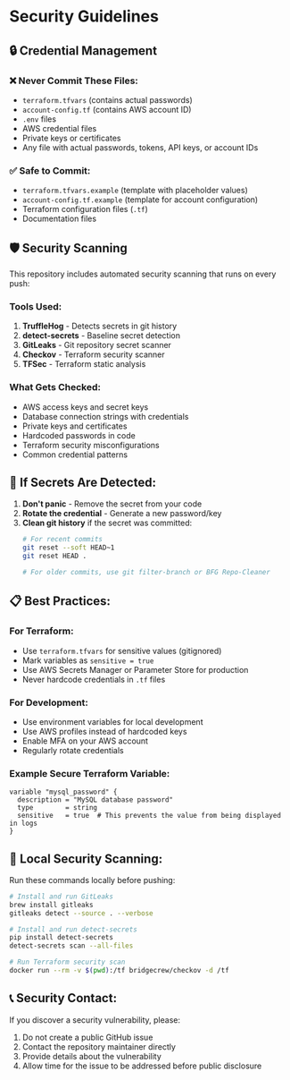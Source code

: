 # Security Guidelines

## 🔒 Credential Management

### ❌ Never Commit These Files:
- `terraform.tfvars` (contains actual passwords)
- `account-config.tf` (contains AWS account ID)
- `.env` files
- AWS credential files
- Private keys or certificates
- Any file with actual passwords, tokens, API keys, or account IDs

### ✅ Safe to Commit:
- `terraform.tfvars.example` (template with placeholder values)
- `account-config.tf.example` (template for account configuration)
- Terraform configuration files (`.tf`)
- Documentation files

## 🛡️ Security Scanning

This repository includes automated security scanning that runs on every push:

### Tools Used:
1. **TruffleHog** - Detects secrets in git history
2. **detect-secrets** - Baseline secret detection
3. **GitLeaks** - Git repository secret scanner
4. **Checkov** - Terraform security scanner
5. **TFSec** - Terraform static analysis

### What Gets Checked:
- AWS access keys and secret keys
- Database connection strings with credentials
- Private keys and certificates
- Hardcoded passwords in code
- Terraform security misconfigurations
- Common credential patterns

## 🚨 If Secrets Are Detected:

1. **Don't panic** - Remove the secret from your code
2. **Rotate the credential** - Generate a new password/key
3. **Clean git history** if the secret was committed:
   ```bash
   # For recent commits
   git reset --soft HEAD~1
   git reset HEAD .
   
   # For older commits, use git filter-branch or BFG Repo-Cleaner
   ```

## 📋 Best Practices:

### For Terraform:
- Use `terraform.tfvars` for sensitive values (gitignored)
- Mark variables as `sensitive = true`
- Use AWS Secrets Manager or Parameter Store for production
- Never hardcode credentials in `.tf` files

### For Development:
- Use environment variables for local development
- Use AWS profiles instead of hardcoded keys
- Enable MFA on your AWS account
- Regularly rotate credentials

### Example Secure Terraform Variable:
```hcl
variable "mysql_password" {
  description = "MySQL database password"
  type        = string
  sensitive   = true  # This prevents the value from being displayed in logs
}
```

## 🔧 Local Security Scanning:

Run these commands locally before pushing:

```bash
# Install and run GitLeaks
brew install gitleaks
gitleaks detect --source . --verbose

# Install and run detect-secrets
pip install detect-secrets
detect-secrets scan --all-files

# Run Terraform security scan
docker run --rm -v $(pwd):/tf bridgecrew/checkov -d /tf
```

## 📞 Security Contact:

If you discover a security vulnerability, please:
1. Do not create a public GitHub issue
2. Contact the repository maintainer directly
3. Provide details about the vulnerability
4. Allow time for the issue to be addressed before public disclosure
